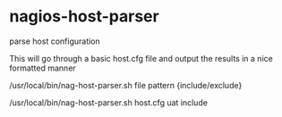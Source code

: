 nagios-host-parser
==================

parse host configuration

This will go through a basic host.cfg file and output the results in a nice formatted manner

/usr/local/bin/nag-host-parser.sh file pattern {include/exclude}


/usr/local/bin/nag-host-parser.sh host.cfg uat include





